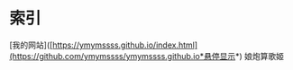索引
== 
[我的网站]([https://ymymssss.github.io/index.html](https://github.com/ymymssss/ymymssss.github.io*悬停显示*)
          娘炮算歌姬
